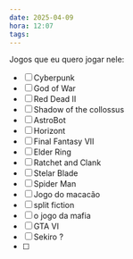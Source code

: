 ```yaml
---
date: 2025-04-09
hora: 12:07
tags:
---
```

Jogos que eu quero jogar nele:
- [ ] Cyberpunk
- [ ] God of War
- [ ] Red Dead II
- [ ] Shadow of the collossus
- [ ] AstroBot
- [ ] Horizont
- [ ] Final Fantasy VII
- [ ] Elder Ring
- [ ] Ratchet and Clank
- [ ] Stelar Blade
- [ ] Spider Man
- [ ] Jogo do macacão
- [ ] split fiction
- [ ] o jogo da mafia
- [ ] GTA VI
- [ ] Sekiro ?
- [ ] 



